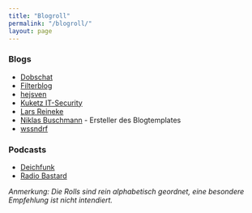 ```yaml
---
title: "Blogroll"
permalink: "/blogroll/"
layout: page
---
```


### Blogs

- [Dobschat](https://dobschat.io)
- [Filterblog](https://filterblog.de)
- [hejsven](https://hejsven.de)
- [Kuketz IT-Security](https://www.kuketz-blog.de/)
- [Lars Reineke](https://larsreineke.de/)
- [Niklas Buschmann](https://niklasbuschmann.github.io/) - Ersteller des Blogtemplates
- [wssndrf](https://wssndrf.me)

### Podcasts

- [Deichfunk](https://deichfunk.substack.com/)
- [Radio Bastard](https://radiobastard.fm)


*Anmerkung: Die Rolls sind rein alphabetisch geordnet, eine besondere Empfehlung ist nicht intendiert.*